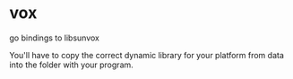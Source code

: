 vox
===

go bindings to libsunvox

You'll have to copy the correct dynamic library for your platform from data into the folder with your program.